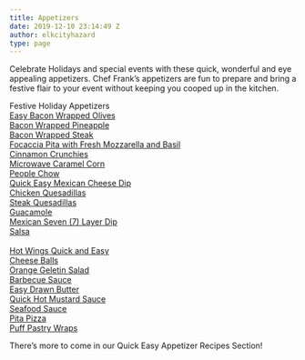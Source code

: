 ```yaml
---
title: Appetizers
date: 2019-12-10 23:14:49 Z
author: elkcityhazard
type: page
---
```


Celebrate Holidays and special events with these quick, wonderful and eye appealing appetizers. Chef Frank&#8217;s appetizers are fun to prepare and bring a festive flair to your event without keeping you cooped up in the kitchen.

Festive Holiday Appetizers  
[Easy Bacon Wrapped Olives][1]  
[Bacon Wrapped Pineapple][2]  
[Bacon Wrapped Steak][3]  
[Focaccia Pita with Fresh Mozzarella and Basil][4]  
[Cinnamon Crunchies][5]  
[Microwave Caramel Corn][6]  
[People Chow][7]  
[Quick Easy Mexican Cheese Dip][8]  
[Chicken Quesadillas][9]  
[Steak Quesadillas][10]  
[Guacamole][11]  
[Mexican Seven (7) Layer Dip][12]  
[Salsa][13]  
[  
][14] [Hot Wings Quick and Easy][15]  
[Cheese Balls][16]  
[Orange Geletin Salad][17]  
[Barbecue Sauce][18]  
[Easy Drawn Butter][19]  
[Quick Hot Mustard Sauce][20]  
[Seafood Sauce][21]  
[Pita Pizza][22]  
[Puff Pastry Wraps][23]

There&#8217;s more to come in our Quick Easy Appetizer Recipes Section!

 [1]: /wordpress/appetizers/bacon-wrapped-olives-appetizer/
 [2]: /wordpress/index.php/appetizers/bacon-wrapped-pineapple/
 [3]: /wordpress/index.php/appetizers/bacon-wrapped-steak/
 [4]: /wordpress/index.php/appetizers/focaccia-pizza-vegetarian-pita-bread-and-fresh-mozzarella/
 [5]: /wordpress/index.php/appetizers/easy-cinnamon-crunchies/
 [6]: /wordpress/index.php/appetizers/microwave-caramel-corn/
 [7]: /wordpress/index.php/appetizers/people-chow-kids-and-adults-snack/
 [8]: /wordpress/index.php/appetizers/mexican-cheese-dip/
 [9]: /wordpress/index.php/appetizers/mexican-quesadilla-recipe/
 [10]: /wordpress/index.php/appetizers/authentic-steak-quesadilla-recipe/
 [11]: /wordpress/index.php/appetizers/scratch-guacamole-recipe/
 [12]: /wordpress/index.php/appetizers/mexican-seven-layer-dip-recipe/
 [13]: /wordpress/index.php/appetizers/fresh-mexican-salsa-recipe/
 [14]: /wordpress/index.php/appetizers/black-bean-wrap-recipe/
 [15]: /wordpress/index.php/appetizers/buffalo-style-hot-wings-recipe/ "Try this Quick Easy Hot Wing Recipe for Any Get Together, Like watching the Game , or a Birthday Party, or on New Year's Eve. Have them Just for a Snack! They're Great Any time!"
 [16]: /wordpress/index.php/appetizers/festive-holiday-cheese-balls/
 [17]: /wordpress/index.php/appetizers/orange-gelatin-salad-recipe/
 [18]: /wordpress/index.php/appetizers/homemade-barbecue-sauce-recipe-with-red-wine/
 [19]: /wordpress/index.php/appetizers/easy-drawn-butter-clarified-butter-recipe/
 [20]: /wordpress/index.php/appetizers/hot-mustard-sauce-recipe/
 [21]: /wordpress/index.php/appetizers/seafood-sauce-recipe/
 [22]: /wordpress/index.php/appetizers/kids-pita-pizza-recipe/
 [23]: /wordpress/index.php/appetizers/puff-pastry-wrap-recipe/